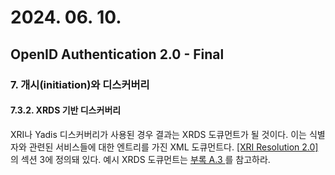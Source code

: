 # 2024. 06. 10.

## OpenID Authentication 2.0 - Final

### 7. 개시(initiation)와 디스커버리

#### 7.3.2. XRDS 기반 디스커버리

XRI나 Yadis 디스커버리가 사용된 경우 결과는 XRDS 도큐먼트가 될 것이다. 이는 식별자와 관련된 서비스들에 대한 엔트리를 가진 XML 도큐먼트다. [[XRI Resolution 2.0]][xri-resolution-2-0]의 섹션 3에 정의돼 있다. 예시 XRDS 도큐먼트는 [부록 A.3 ][oidc-appendix-a-3]를 참고하라.



[xri-resolution-2-0]: https://docs.oasis-open.org/xri/2.0/specs/cd02/xri-resolution-V2.0-cd-02.html
[oidc-appendix-a-3]: https://openid.net/specs/openid-authentication-2_0.html#XRDS_Sample